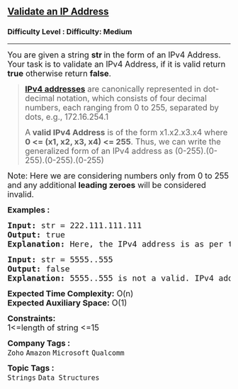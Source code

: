 <h2><a href="https://www.geeksforgeeks.org/problems/validate-an-ip-address-1587115621/1?page=1&category=Strings&sortBy=submissions">Validate an IP Address</a></h2><h3>Difficulty Level : Difficulty: Medium</h3><hr><div class="problems_problem_content__Xm_eO"><p><span style="font-size: 18px;">You are given a string <strong>str </strong>in the form of an IPv4 Address. Your task is to validate an IPv4 Address, if it is valid return <strong>true</strong> otherwise return <strong>false</strong>.</span></p>
<blockquote>
<p><span style="font-size: 18px;"><strong><a href="http://en.wikipedia.org/wiki/IP_address">IPv4 addresses</a></strong> are canonically represented in dot-decimal notation, which consists of four decimal numbers, each ranging from 0 to 255, separated by dots, e.g., 172.16.254.1</span></p>
<p><span style="font-size: 18px;">A<strong> valid IPv4 Address</strong> is of the form x1.x2.x3.x4 where <strong>0 &lt;= (x1, x2, x3, x4) &lt;= 255</strong>. Thus, we can write the generalized form of an IPv4 address as (0-255).(0-255).(0-255).(0-255)</span></p>
</blockquote>
<p><span style="font-size: 18px;">Note: Here we are considering numbers only from 0 to 255 and any additional <strong>leading zeroes</strong> will be considered invalid.</span></p>
<p><span style="font-size: 18px;"><strong>Examples :</strong></span></p>
<pre><span style="font-size: 18px;"><strong>Input: </strong>str = 222.111.111.111
<strong>Output: </strong>true
<strong>Explanation:</strong> Here, the IPv4 address is as per the criteria mentioned and also all four decimal numbers lies in the mentioned range.</span>
</pre>
<pre><span style="font-size: 18px;"><strong>Input: </strong>str<strong> </strong>= 5555..555
<strong>Output: </strong>false<strong>
Explanation: </strong>5555..555 is not a valid. IPv4 address, as the middle two portions are missing.</span></pre>
<p><span style="font-size: 18px;"><strong>Expected Time Complexity:</strong> O(n)<br><strong>Expected Auxiliary Space:</strong> O(1)</span></p>
<p><span style="font-size: 18px;"><strong>Constraints:</strong><br>1&lt;=length of string &lt;=15</span></p></div><p><span style=font-size:18px><strong>Company Tags : </strong><br><code>Zoho</code>&nbsp;<code>Amazon</code>&nbsp;<code>Microsoft</code>&nbsp;<code>Qualcomm</code>&nbsp;<br><p><span style=font-size:18px><strong>Topic Tags : </strong><br><code>Strings</code>&nbsp;<code>Data Structures</code>&nbsp;